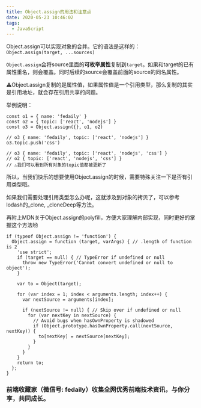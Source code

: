 ```yaml
---
title: Object.assign的用法和注意点
date: 2020-05-23 10:46:02
tags:
  - JavaScript
---
```


Object.assign可以实现对象的合并。它的语法是这样的：
`Object.assign(target, ...sources)`

`Object.assign`会将source里面的**可枚举属性**复制到`target`。如果和target的已有属性重名，则会覆盖。同时后续的source会覆盖前面的source的同名属性。

⚠️Object.assign复制的是属性值，如果属性值是一个引用类型，那么复制的其实是引用地址，就会存在引用共享的问题。

举例说明：
```
const o1 = { name: 'fedaily' }
const o2 = { topic: ['react', 'nodejs'] }
const o3 = Object.assign({}, o1, o2)

// o3 { name: 'fedaily', topic: ['react', 'nodejs'] }
o3.topic.push('css')

// o3 { name: 'fedaily', topic: ['react', 'nodejs', 'css'] }
// o2 { topic: ['react', 'nodejs', 'css'] }
// ⚠️我们可以看到所有对象的topic值都被更新了
```

所以，当我们快乐的想要使用Object.assign的时候，需要特殊关注一下是否有引用类型哦。

如果我们需要处理引用类型怎么办呢，这就涉及到对象的拷贝了，可以参考lodash的_clone, _cloneDeep等方法。

再附上MDN关于Object.assign的polyfill，方便大家理解内部实现，同时更好的掌握这个方法哟
```
if (typeof Object.assign != 'function') {
  Object.assign = function (target, varArgs) { // .length of function is 2
    'use strict';
    if (target == null) { // TypeError if undefined or null
      throw new TypeError('Cannot convert undefined or null to object');
    }

    var to = Object(target);

    for (var index = 1; index < arguments.length; index++) {
      var nextSource = arguments[index];

      if (nextSource != null) { // Skip over if undefined or null
        for (var nextKey in nextSource) {
          // Avoid bugs when hasOwnProperty is shadowed
          if (Object.prototype.hasOwnProperty.call(nextSource, nextKey)) {
            to[nextKey] = nextSource[nextKey];
          }
        }
      }
    }
    return to;
  };
}
```

### 前端收藏家（微信号: fedaily）收集全网优秀前端技术资讯，与你分享，共同成长。